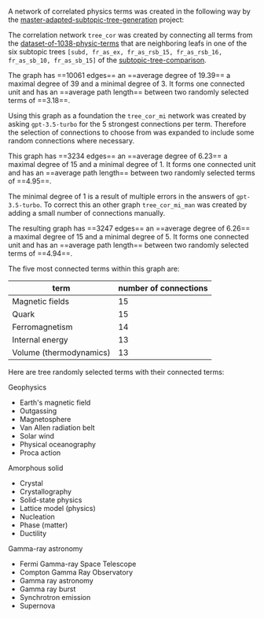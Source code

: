 A network of correlated physics terms was created in the following way by the [master-adapted-subtopic-tree-generation](../../code/projects/master-adapted-subtopic-tree-generation.md) project:

The correlation network ```tree_cor``` was created by connecting all terms from the [dataset-of-1038-physic-terms](dataset-of-1038-physic-terms.md) that are neighboring leafs in one of the six subtopic trees ```[subd, fr_as_ex, fr_as_rsb_15, fr_as_rsb_16, fr_as_sb_10, fr_as_sb_15]``` of the [subtopic-tree-comparison](subtopic-tree-comparison.md). 

The graph has ==10061 edges== an ==average degree of 19.39== a maximal degree of 39 and a minimal degree of 3. It forms one connected unit and has an ==average path length== between two randomly selected terms of ==3.18==.

Using this graph as a foundation the ```tree_cor_mi``` network was created by asking ```gpt-3.5-turbo``` for the 5 strongest connections per term. Therefore the selection of connections to choose from was expanded to include some random connections where necessary.

This graph has ==3234 edges== an ==average degree of 6.23== a maximal degree of 15 and a minimal degree of 1. It forms one connected unit and has an ==average path length== between two randomly selected terms of ==4.95==.

The minimal degree of 1 is a result of multiple errors in the answers of ```gpt-3.5-turbo```. To correct this an other graph ```tree_cor_mi_man``` was created by adding a small number of connections manually.

The resulting graph has ==3247 edges== an ==average degree of 6.26== a maximal degree of 15 and a minimal degree of 5. It forms one connected unit and has an ==average path length== between two randomly selected terms of ==4.94==.

The five most connected terms within this graph are:

| term                    | number of connections |
| ----------------------- | --------------------- |
| Magnetic fields         | 15                    |
| Quark                   | 15                    |
| Ferromagnetism          | 14                    |
| Internal energy         | 13                    |
| Volume (thermodynamics) | 13                    |

Here are tree randomly selected terms with their connected terms:

Geophysics
* Earth's magnetic field
* Outgassing
* Magnetosphere
* Van Allen radiation belt
* Solar wind
* Physical oceanography
* Proca action

Amorphous solid
* Crystal
* Crystallography
* Solid-state physics
* Lattice model (physics)
* Nucleation
* Phase (matter)
* Ductility

Gamma-ray astronomy
* Fermi Gamma-ray Space Telescope
* Compton Gamma Ray Observatory
* Gamma ray astronomy
* Gamma ray burst
* Synchrotron emission
* Supernova